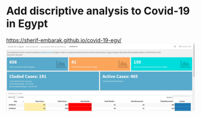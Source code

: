 # Add discriptive analysis to Covid-19 in Egypt
https://sherif-embarak.github.io/covid-19-egy/
![screenshot 1](dashborad.png)
